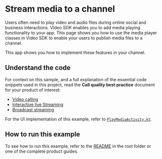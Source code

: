 # Stream media to a channel

Users often need to play video and audio files during online social and business interactions. Video SDK enables you to add media playing functionality to your app. This page shows you how to use the media player classes in Video SDK to enable your users to publish media files to a channel.

This app shows you how to implement these features in your channel.

## Understand the code

For context on this sample, and a full explanation of the essential code snippets used in this project, read the **Call quality best practice** document for your product of interest:

* [Video calling](https://docs.agora.io/en/video-calling/develop/play-media?platform=android)
* [Interactive live Streaming](https://docs.agora.io/en/interactive-live-streaming/develop/play-media?platform=android)
* [Broadcast streaming](https://docs.agora.io/en/broadcast-streaming/develop/play-media?platform=android)

For the UI implementation of this example, refer to [`PlayMediaActivity.kt`](../android-reference-app/app/src/main/java/io/agora/android_reference_app/PlayMediaActivity.kt).

## How to run this example

To see how to run this example, refer to the [README](../README.md) in the root folder or one of the complete product guides.

